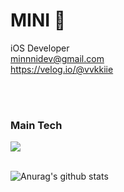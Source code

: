

# MINI 💖
  
iOS Developer </br>
minnnidev@gmail.com </br>
https://velog.io/@vvkkiie </br>

  </br>
  </br>

### Main Tech 
  <img src="https://img.shields.io/badge/Swift-F05138?style=for-the-badge&logo=Swift&logoColor=white">

  </br>
  </br>

  
![Anurag's github stats](https://github-readme-stats.vercel.app/api?username=minnnidev&show_icons=true&theme=panda)
  
